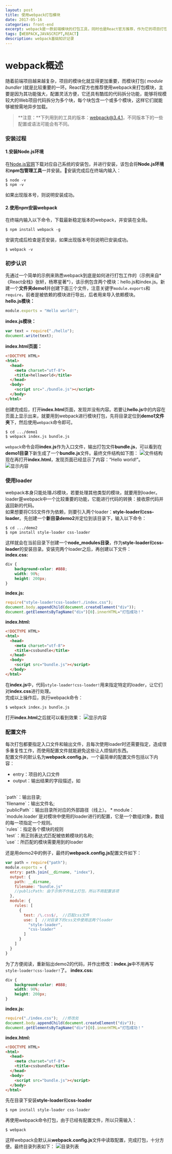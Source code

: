 ```yaml
---
layout: post
title: 使用webpack打包模块
date: 2017-05-16
categories: front-end
excerpt: webpack是一款前端模块的打包工具，同时也是React官方推荐，作为它的项目打包工具来使用。所以在学习React之前对webpack的一些基础知识进行梳理，能有助于后面更好地运用webpack来打包React模块。
tags: [WEBPACK,JAVASCRIPT,REACT]
description: webpack基础知识记录
---
```

# webpack概述
随着前端项目越来越复杂，项目的模块化就显得更加重要，而模块打包( *module bundler* )就是比较重要的一环。React官方也推荐使用webpack来打包模块，主要是因为其功能强大，配置灵活方便，它还具有酷炫的代码拆分功能，能够将规模较大的Web项目代码拆分为多个块，每个块包含一个或多个模块，这样它们就能够被按需地异步加载。
>**注意：**下列用到的工具的版本：webpack@3.4.1，不同版本下的一些配置或语法可能会有不同。

### 安装过程
#### 1.安装Node.js环境
在[Node.js官网](https://nodejs.org/en/download/)<i class="fa fa-external-link" aria-hidden="true"></i>下载对应自己系统的安装包，并进行安装，该包会将**Node.js环境**和**npm包管理工具**一并安装。安装完成后在终端内输入：
```terminal
$ node -v
$ npm -v
```
如果出现版本号，则说明安装成功。
#### 2.使用npm安装webpack
在终端内输入以下命令，下载最新稳定版本的webpack，并安装在全局。
```terminal
$ npm install webpack -g
```
安装完成后检查是否安装，如果出现版本号则说明已安装成功。
```terminal
$ webpack -v
```

### 初步认识
先通过一个简单的示例来熟悉webpack到底是如何进行打包工作的（示例来自*《React全栈》张轩，杨寒星著*），该示例包含两个模块：hello.js和index.js。新建一个**文件夹demo1**并创建下面三个文件，注意关键字`module.exports`和`require`，前者是被依赖的模块进行导出，后者用来导入依赖模块。
<br>
**hello.js模块：**
```javascript
module.exports = "Hello world!";
```
**index.js模块：**
```javascript
var text = require("./hello");
document.write(text);
```
**index.html页面：**
```html
<!DOCTYPE HTML>
<html>
  <head>
    <meta charset="utf-8">
    <title>helloworld</title>
  </head>
  <body>
    <script src="./bundle.js"></script>
  </body>
</html>
```
创建完成后，打开**index.html**页面，发现并没有内容。若要让**hello.js**中的内容在页面上显示出来，就要用到webpack进行模块打包，先将目录定位到**demo1文件夹**下，然后使用`webpack`命令即可。
```terminal
$ cd .../demo1
$ webpack index.js bundle.js
```
`webpack`命令会将**index.js**作为入口文件，输出打包文件**bundle.js**，可以看到在**demo1目录**下新生成了一个**bundle.js**文件。最终文件结构如下图：
![文件结构](http://ol8wwjflh.bkt.clouddn.com/1.png)
现在再打开**index.html**，发现页面已经显示了内容：“Hello world!”。
![显示内容](http://ol8wwjflh.bkt.clouddn.com/2.png)

### 使用loader
webpack本身只能处理JS模块，若要处理其他类型的模块，就要用到loader。loader是webpack中一个比较重要的功能，它能进行代码的转换：接收原代码并返回新的代码。
<br>
如果想要将CSS文件作为依赖，则要引入两个loader：**style-loader**和**css-loader**。先创建一个**新目录demo2**并定位到该目录下，输入以下命令：
```terminal
$ cd .../demo2
$ npm install style-loader css-loader
```
这样就会在当前目录下创建一个**node_modules目录**，作为**style-loader**和**css-loader**的安装目录。安装完两个loader之后，再创建以下文件：
<br>
**index.css:**
```css
div {
    background-color: #888;
    width: 90%;
    height: 200px;
}
```
**index.js:**
```javascript
require("style-loader!css-loader!./index.css");
document.body.appendChild(document.createElement("div"));
document.getElementsByTagName("div")[0].innerHTML="打包成功！"
```
**index.html:**
```html
<!DOCTYPE HTML>
<html>
  <head>
    <meta charset="utf-8">
    <title>cssbundle</title>
  </head>
  <body>
    <script src="bundle.js"></script>
  </body>
</html>
```
在**index.js**中，代码`style-loader!css-loader!`用来指定特定的loader，让它们对**index.css**进行处理。
<br>
完成以上操作后，执行webpack命令：
```terminal
$ webpack index.js bundle.js
```
打开**index.html**之后就可以看到效果：
![显示内容](http://ol8wwjflh.bkt.clouddn.com/3.png)

### 配置文件
每次打包都要指定入口文件和输出文件，且每次使用loader时还需要指定，造成很多重复性工作，而使用配置文件就能避免这些让人烦恼的东西。
<br>
配置文件的默认名为**webpack.config.js**，一个最简单的配置文件包括以下内容：
* entry：项目的入口文件
* output：输出结果的字段描述，如
<br>
`path`：输出目录;<br>
`filename`：输出文件名;<br>
`publicPath`：输出目录所对应的外部路径（线上）。
* module：`module.loader`是对模块中使用的loader进行的配置，它是一个数组对象，数组的每一项指定一个规则。
<br>
`rules`：指定各个模块的规则<br>
`test`：用正则表达式匹配被依赖模块的名称;<br>
`use`：所匹配的模块需要用到的loader

还是用demo2中的例子，最终的**webpack.config.js**配置文件如下：
```javascript
var path = require("path");
module.exports = {
  entry: path.join(__dirname, "index"),
  output: {
    path: __dirname,
    filename: "bundle.js"
    //publicPath: 由于示例不作线上打包，所以不用配置该项
  },
  module: {
    rules: [
      {
        test: /\.css$/,  //匹配css文件
        use: [  //对目录下的css文件使用这两个loader
          "style-loader",
          "css-loader"
        ]  
      }
    ]
  }
}
```
为了方便阅读，重新贴出demo2的代码，并作出修改：**index.js**中不用再写`style-loader!css-loader!`了。
**index.css:**
```css
div {
    background-color: #888;
    width: 90%;
    height: 200px;
}
```
**index.js:**
```javascript
require("./index.css");  //修改处
document.body.appendChild(document.createElement("div"));
document.getElementsByTagName("div")[0].innerHTML="打包成功！"
```
**index.html:**
```html
<!DOCTYPE HTML>
<html>
  <head>
    <meta charset="utf-8">
    <title>cssbundle</title>
  </head>
  <body>
    <script src="bundle.js"></script>
  </body>
</html>
```
先在目录下安装**style-loader**和**css-loader**
```terminal
$ npm install style-loader css-loader
```
再使用webpack命令打包，由于已经有配置文件，所以只需输入：
```terminal
$ webpack
```
这样webpack会默认从**webpack.config.js**文件中读取配置，完成打包，十分方便。最终目录列表如下：
![目录列表](http://ol8wwjflh.bkt.clouddn.com/4.png)